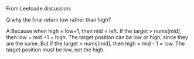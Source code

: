 From Leetcode discussion:

Q:why the final return low rather than high?

A:Because when high = low+1, then mid = left.
If the target > nums[mid], then low = mid +1 = high. The target position can be low or high, since they are the same.
But if the target < nums[mid], then high = mid - 1 = low. The target position must be low, not the high.
